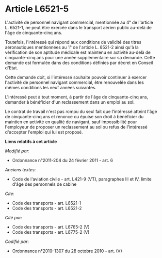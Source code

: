 # Article L6521-5

L'activité de personnel navigant commercial, mentionnée au 4° de l'article L. 6521-1, ne peut être exercée dans le transport
aérien public au-delà de l'âge de cinquante-cinq ans. 

Toutefois, l'intéressé qui répond aux conditions de validité des titres aéronautiques mentionnées au 1° de l'article L.
6521-2 ainsi qu'à la vérification de son aptitude médicale est maintenu en activité au-delà de cinquante-cinq ans pour une
année supplémentaire sur sa demande. Cette demande est formulée dans des conditions définies par décret en Conseil d'Etat. 

Cette demande doit, si l'intéressé souhaite pouvoir continuer à exercer l'activité de personnel navigant commercial, être
renouvelée dans les mêmes conditions les neuf années suivantes.

L'intéressé peut à tout moment, à partir de l'âge de cinquante-cinq ans, demander à bénéficier d'un reclassement dans un
emploi au sol. 

Le contrat de travail n'est pas rompu du seul fait que l'intéressé atteint l'âge de cinquante-cinq ans et renonce ou épuise
son droit à bénéficier du maintien en activité en qualité de navigant, sauf impossibilité pour l'employeur de proposer un
reclassement au sol ou refus de l'intéressé d'accepter l'emploi qui lui est proposé.

**Liens relatifs à cet article**

_Modifié par_:

  - Ordonnance n°2011-204 du 24 février 2011 - art. 6

_Anciens textes_:

  - Code de l'aviation civile - art. L421-9 (VT), paragraphes III et IV, limite d'âge des personnels de cabine

_Cite_:

  - Code des transports - art. L6521-1
  - Code des transports - art. L6521-2

_Cité par_:

  - Code des transports - art. L6765-2 (V)
  - Code des transports - art. L6775-2 (V)

_Codifié par_:

  - Ordonnance n°2010-1307 du 28 octobre 2010 - art. (V)
